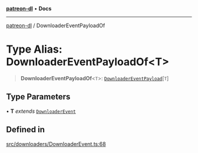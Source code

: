 [**patreon-dl**](../README.md) • **Docs**

***

[patreon-dl](../README.md) / DownloaderEventPayloadOf

# Type Alias: DownloaderEventPayloadOf\<T\>

> **DownloaderEventPayloadOf**\<`T`\>: [`DownloaderEventPayload`](../interfaces/DownloaderEventPayload.md)\[`T`\]

## Type Parameters

• **T** *extends* [`DownloaderEvent`](DownloaderEvent.md)

## Defined in

[src/downloaders/DownloaderEvent.ts:68](https://github.com/patrickkfkan/patreon-dl/blob/794996b6269a4df0afea77da4d86f16365f2adf5/src/downloaders/DownloaderEvent.ts#L68)
